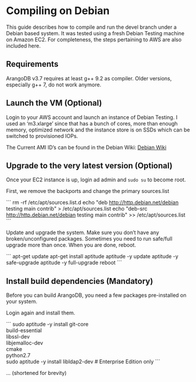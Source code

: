 
# Compiling on Debian

This guide describes how to compile and run the devel branch under a Debian based system. It was tested using a fresh Debian Testing machine on Amazon EC2. For completeness, the steps pertaining to AWS are also included here.

## Requirements

ArangoDB v3.7 requires at least g++ 9.2 as compiler. Older versions, especially g++ 7, do not work anymore.

## Launch the VM (Optional)

Login to your AWS account and launch an instance of Debian Testing. I used an ‘m3.xlarge’ since that has a bunch of cores, more than enough memory, optimized network and the instance store is on SSDs which can be switched to provisioned IOPs.

The Current AMI ID’s can be found in the Debian Wiki: [Debian Wiki](https://wiki.debian.org/Cloud/AmazonEC2Image/)

## Upgrade to the very latest version (Optional)

Once your EC2 instance is up, login ad admin and `sudo su` to become root.

First, we remove the backports and change the primary sources.list

\`\`\`
rm -rf /etc/apt/sources.list.d
echo "deb     http://http.debian.net/debian testing main contrib"  > /etc/apt/sources.list
echo "deb-src http://http.debian.net/debian testing main contrib" >> /etc/apt/sources.list
\`\`\`

Update and upgrade the system. Make sure you don’t have any broken/unconfigured packages. Sometimes you need to run safe/full upgrade more than once. When you are done, reboot.

\`\`\`
apt-get update
apt-get install aptitude
aptitude -y update
aptitude -y safe-upgrade
aptitude -y full-upgrade
reboot
\`\`\`

## Install build dependencies (Mandatory)

Before you can build ArangoDB, you need a few packages pre-installed on your system.

Login again and install them.

\`\`\`
sudo aptitude -y install git-core \
    build-essential \
    libssl-dev \
    libjemalloc-dev \
    cmake \
    python2.7 \
sudo aptitude -y install libldap2-dev # Enterprise Edition only
\`\`\`

... (shortened for brevity)

